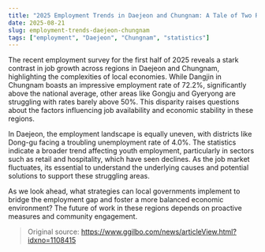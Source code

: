 ```yaml
---
title: "2025 Employment Trends in Daejeon and Chungnam: A Tale of Two Regions"
date: 2025-08-21
slug: employment-trends-daejeon-chungnam
tags: ["employment", "Daejeon", "Chungnam", "statistics"]
---
```


The recent employment survey for the first half of 2025 reveals a stark contrast in job growth across regions in Daejeon and Chungnam, highlighting the complexities of local economies. While Dangjin in Chungnam boasts an impressive employment rate of 72.2%, significantly above the national average, other areas like Gongju and Gyeryong are struggling with rates barely above 50%. This disparity raises questions about the factors influencing job availability and economic stability in these regions.

In Daejeon, the employment landscape is equally uneven, with districts like Dong-gu facing a troubling unemployment rate of 4.0%. The statistics indicate a broader trend affecting youth employment, particularly in sectors such as retail and hospitality, which have seen declines. As the job market fluctuates, its essential to understand the underlying causes and potential solutions to support these struggling areas.

As we look ahead, what strategies can local governments implement to bridge the employment gap and foster a more balanced economic environment? The future of work in these regions depends on proactive measures and community engagement.

> Original source: https://www.ggilbo.com/news/articleView.html?idxno=1108415